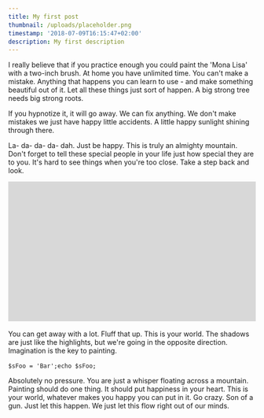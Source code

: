 ```yaml
---
title: My first post
thumbnail: /uploads/placeholder.png
timestamp: '2018-07-09T16:15:47+02:00'
description: My first description
---
```

I really believe that if you practice enough you could paint the 'Mona Lisa' with a two-inch brush. At home you have unlimited time. You can't make a mistake. Anything that happens you can learn to use - and make something beautiful out of it. Let all these things just sort of happen. A big strong tree needs big strong roots.

If you hypnotize it, it will go away. We can fix anything. We don't make mistakes we just have happy little accidents. A little happy sunlight shining through there.

La- da- da- da- dah. Just be happy. This is truly an almighty mountain. Don't forget to tell these special people in your life just how special they are to you. It's hard to see things when you're too close. Take a step back and look.

![Alt text for the image...](/static/uploads/placeholder.png)

You can get away with a lot. Fluff that up. This is your world. The shadows are just like the highlights, but we're going in the opposite direction. Imagination is the key to painting.

```
$sFoo = 'Bar';echo $sFoo;
```

Absolutely no pressure. You are just a whisper floating across a mountain. Painting should do one thing. It should put happiness in your heart. This is your world, whatever makes you happy you can put in it. Go crazy. Son of a gun. Just let this happen. We just let this flow right out of our minds.
